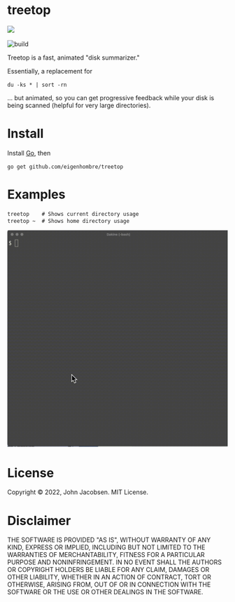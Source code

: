 # treetop

<img src="treetop.png" width="400">

![build](https://github.com/eigenhombre/treetop/actions/workflows/build.yml/badge.svg)

Treetop is a fast, animated "disk summarizer."

Essentially, a replacement for

    du -ks * | sort -rn

... but animated, so you can get progressive
feedback while your disk is being scanned
(helpful for very large directories).

# Install

Install [Go](https://go.dev/), then

    go get github.com/eigenhombre/treetop

# Examples

    treetop    # Shows current directory usage
    treetop ~  # Shows home directory usage


<img src="treetop.gif">

# License

Copyright © 2022, John Jacobsen. MIT License.

# Disclaimer

THE SOFTWARE IS PROVIDED "AS IS", WITHOUT WARRANTY OF ANY KIND, EXPRESS OR
IMPLIED, INCLUDING BUT NOT LIMITED TO THE WARRANTIES OF MERCHANTABILITY,
FITNESS FOR A PARTICULAR PURPOSE AND NONINFRINGEMENT. IN NO EVENT SHALL THE
AUTHORS OR COPYRIGHT HOLDERS BE LIABLE FOR ANY CLAIM, DAMAGES OR OTHER
LIABILITY, WHETHER IN AN ACTION OF CONTRACT, TORT OR OTHERWISE, ARISING FROM,
OUT OF OR IN CONNECTION WITH THE SOFTWARE OR THE USE OR OTHER DEALINGS IN THE
SOFTWARE.
